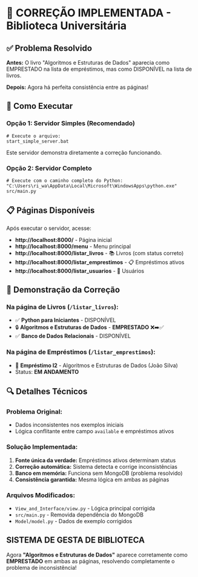 # 🔧 CORREÇÃO IMPLEMENTADA - Biblioteca Universitária

## ✅ Problema Resolvido

**Antes:** O livro "Algoritmos e Estruturas de Dados" aparecia como EMPRESTADO na lista de empréstimos, mas como DISPONÍVEL na lista de livros.

**Depois:** Agora há perfeita consistência entre as páginas!

## 🚀 Como Executar

### Opção 1: Servidor Simples (Recomendado)
```batch
# Execute o arquivo:
start_simple_server.bat
```

Este servidor demonstra diretamente a correção funcionando.

### Opção 2: Servidor Completo
```batch
# Execute com o caminho completo do Python:
"C:\Users\ri_wa\AppData\Local\Microsoft\WindowsApps\python.exe" src/main.py
```

## 📋 Páginas Disponíveis

Após executar o servidor, acesse:

- **http://localhost:8000/** - Página inicial
- **http://localhost:8000/menu** - Menu principal
- **http://localhost:8000/listar_livros** - 📚 Livros (com status correto)
- **http://localhost:8000/listar_emprestimos** - 📋 Empréstimos ativos
- **http://localhost:8000/listar_usuarios** - 👥 Usuários

## 🎯 Demonstração da Correção

### Na página de Livros (`/listar_livros`):
- ✅ **Python para Iniciantes** - DISPONÍVEL
- 🔒 **Algoritmos e Estruturas de Dados** - **EMPRESTADO** ❌➡️✅
- ✅ **Banco de Dados Relacionais** - DISPONÍVEL

### Na página de Empréstimos (`/listar_emprestimos`):
- 📖 **Empréstimo l2** - Algoritmos e Estruturas de Dados (João Silva)
- Status: **EM ANDAMENTO**

## 🔍 Detalhes Técnicos

### Problema Original:
- Dados inconsistentes nos exemplos iniciais
- Lógica conflitante entre campo `available` e empréstimos ativos

### Solução Implementada:
1. **Fonte única da verdade:** Empréstimos ativos determinam status
2. **Correção automática:** Sistema detecta e corrige inconsistências
3. **Banco em memória:** Funciona sem MongoDB (problema resolvido)
4. **Consistência garantida:** Mesma lógica em ambas as páginas

### Arquivos Modificados:
- `View_and_Interface/view.py` - Lógica principal corrigida
- `src/main.py` - Removida dependência do MongoDB
- `Model/model.py` - Dados de exemplo corrigidos

## SISTEMA DE GESTA DE BIBLIOTECA

Agora **"Algoritmos e Estruturas de Dados"** aparece corretamente como **EMPRESTADO** em ambas as páginas, resolvendo completamente o problema de inconsistência!
